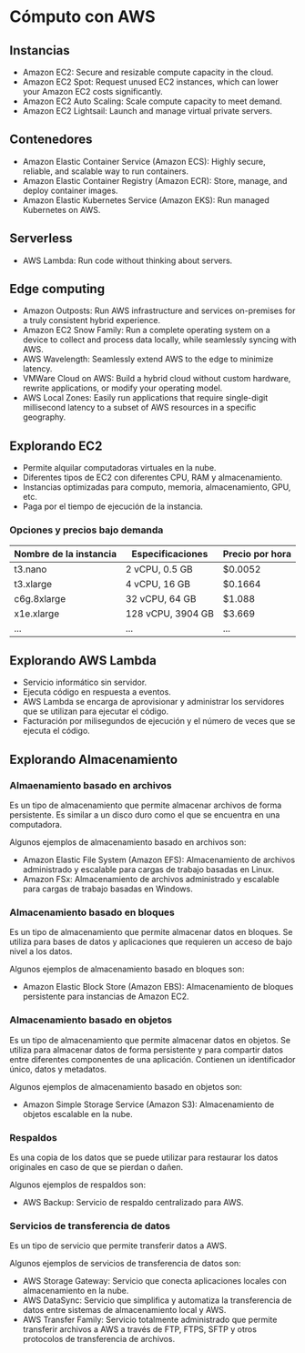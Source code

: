 # Cómputo con AWS

## Instancias

- Amazon EC2: Secure and resizable compute capacity in the cloud.
- Amazon EC2 Spot: Request unused EC2 instances, which can lower your Amazon EC2 costs significantly.
- Amazon EC2 Auto Scaling: Scale compute capacity to meet demand.
- Amazon EC2 Lightsail: Launch and manage virtual private servers.

## Contenedores

- Amazon Elastic Container Service (Amazon ECS): Highly secure, reliable, and scalable way to run containers.
- Amazon Elastic Container Registry (Amazon ECR): Store, manage, and deploy container images.
- Amazon Elastic Kubernetes Service (Amazon EKS): Run managed Kubernetes on AWS.

## Serverless

- AWS Lambda: Run code without thinking about servers.

## Edge computing

- Amazon Outposts: Run AWS infrastructure and services on-premises for a truly consistent hybrid experience.
- Amazon EC2 Snow Family: Run a complete operating system on a device to collect and process data locally, while seamlessly syncing with AWS.
- AWS Wavelength: Seamlessly extend AWS to the edge to minimize latency.
- VMWare Cloud on AWS: Build a hybrid cloud without custom hardware, rewrite applications, or modify your operating model.
- AWS Local Zones: Easily run applications that require single-digit millisecond latency to a subset of AWS resources in a specific geography.

## Explorando EC2

- Permite alquilar computadoras virtuales en la nube.
- Diferentes tipos de EC2 con diferentes CPU, RAM y almacenamiento.
- Instancias optimizadas para computo, memoria, almacenamiento, GPU, etc.
- Paga por el tiempo de ejecución de la instancia.

### Opciones y precios bajo demanda

| Nombre de la instancia | Especificaciones | Precio por hora |
| ---------------------- | ---------------- | --------------- |
| t3.nano                | 2 vCPU, 0.5 GB   | $0.0052         |
| t3.xlarge              | 4 vCPU, 16 GB    | $0.1664         |
| c6g.8xlarge            | 32 vCPU, 64 GB   | $1.088          |
| x1e.xlarge             | 128 vCPU, 3904 GB| $3.669          |
| ...                    | ...              | ...             |

## Explorando AWS Lambda

- Servicio informático sin servidor.
- Ejecuta código en respuesta a eventos.
- AWS Lambda se encarga de aprovisionar y administrar los servidores que se utilizan para ejecutar el código.
- Facturación por milisegundos de ejecución y el número de veces que se ejecuta el código.

## Explorando Almacenamiento

### Almaenamiento basado en archivos

Es un tipo de almacenamiento que permite almacenar archivos de forma persistente. Es similar a un disco duro como el que se encuentra en una computadora.

Algunos ejemplos de almacenamiento basado en archivos son:

- Amazon Elastic File System (Amazon EFS): Almacenamiento de archivos administrado y escalable para cargas de trabajo basadas en Linux.
- Amazon FSx: Almacenamiento de archivos administrado y escalable para cargas de trabajo basadas en Windows.

### Almacenamiento basado en bloques

Es un tipo de almacenamiento que permite almacenar datos en bloques. Se utiliza para bases de datos y aplicaciones que requieren un acceso de bajo nivel a los datos.

Algunos ejemplos de almacenamiento basado en bloques son:

- Amazon Elastic Block Store (Amazon EBS): Almacenamiento de bloques persistente para instancias de Amazon EC2.

### Almacenamiento basado en objetos

Es un tipo de almacenamiento que permite almacenar datos en objetos. Se utiliza para almacenar datos de forma persistente y para compartir datos entre diferentes componentes de una aplicación. Contienen un identificador único, datos y metadatos.

Algunos ejemplos de almacenamiento basado en objetos son:

- Amazon Simple Storage Service (Amazon S3): Almacenamiento de objetos escalable en la nube.

### Respaldos

Es una copia de los datos que se puede utilizar para restaurar los datos originales en caso de que se pierdan o dañen.

Algunos ejemplos de respaldos son:

- AWS Backup: Servicio de respaldo centralizado para AWS.

### Servicios de transferencia de datos

Es un tipo de servicio que permite transferir datos a AWS.

Algunos ejemplos de servicios de transferencia de datos son:

- AWS Storage Gateway: Servicio que conecta aplicaciones locales con almacenamiento en la nube.
- AWS DataSync: Servicio que simplifica y automatiza la transferencia de datos entre sistemas de almacenamiento local y AWS.
- AWS Transfer Family: Servicio totalmente administrado que permite transferir archivos a AWS a través de FTP, FTPS, SFTP y otros protocolos de transferencia de archivos.


